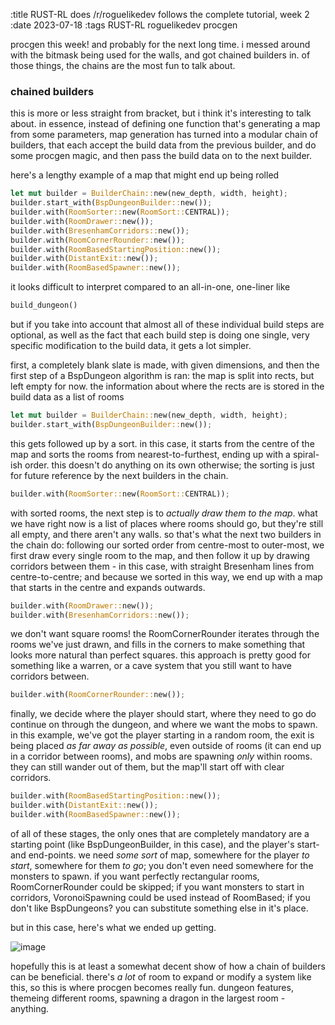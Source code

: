 :title RUST-RL does /r/roguelikedev follows the complete tutorial, week 2
:date 2023-07-18
:tags RUST-RL roguelikedev procgen

procgen this week! and probably for the next long time. i messed around with the bitmask being used for the walls, and got chained builders in. of those things, the chains are the most fun to talk about.

### chained builders

this is more or less straight from bracket, but i think it's interesting to talk about. in essence, instead of defining one function that's generating a map from some parameters, map generation has turned into a modular chain of builders, that each accept the build data from the previous builder, and do some procgen magic, and then pass the build data on to the next builder.

here's a lengthy example of a map that might end up being rolled

```rust
let mut builder = BuilderChain::new(new_depth, width, height);
builder.start_with(BspDungeonBuilder::new());
builder.with(RoomSorter::new(RoomSort::CENTRAL));
builder.with(RoomDrawer::new());
builder.with(BresenhamCorridors::new());
builder.with(RoomCornerRounder::new());
builder.with(RoomBasedStartingPosition::new());
builder.with(DistantExit::new());
builder.with(RoomBasedSpawner::new());
```

it looks difficult to interpret compared to an all-in-one, one-liner like 

```rust
build_dungeon()
```

but if you take into account that almost all of these individual build steps are optional, as well as the fact that each build step is doing one single, very specific modification to the build data, it gets a lot simpler.

first, a completely blank slate is made, with given dimensions, and then the first step of a BspDungeon algorithm is ran: the map is split into rects, but left empty for now. the information about where the rects are is stored in the build data as a list of rooms

```rust
let mut builder = BuilderChain::new(new_depth, width, height);
builder.start_with(BspDungeonBuilder::new());
```

this gets followed up by a sort. in this case, it starts from the centre of the map and sorts the rooms from nearest-to-furthest, ending up with a spiral-ish order. this doesn't do anything on its own otherwise; the sorting is just for future reference by the next builders in the chain.

```rust
builder.with(RoomSorter::new(RoomSort::CENTRAL));
```

with sorted rooms, the next step is to *actually draw them to the map*. what we have right now is a list of places where rooms should go, but they're still all empty, and there aren't any walls. so that's what the next two builders in the chain do: following our sorted order from centre-most to outer-most, we first draw every single room to the map, and then follow it up by drawing corridors between them - in this case, with straight Bresenham lines from centre-to-centre; and because we sorted in this way, we end up with a map that starts in the centre and expands outwards.

```rust
builder.with(RoomDrawer::new());
builder.with(BresenhamCorridors::new());
```

we don't want square rooms! the RoomCornerRounder iterates through the rooms we've just drawn, and fills in the corners to make something that looks more natural than perfect squares. this approach is pretty good for something like a warren, or a cave system that you still want to have corridors between.

```rust
builder.with(RoomCornerRounder::new());
```

finally, we decide where the player should start, where they need to go do continue on through the dungeon, and where we want the mobs to spawn. in this example, we've got the player starting in a random room, the exit is being placed *as far away as possible*, even outside of rooms (it can end up in a corridor between rooms), and mobs are spawning *only* within rooms. they can still wander out of them, but the map'll start off with clear corridors.

```rust
builder.with(RoomBasedStartingPosition::new());
builder.with(DistantExit::new());
builder.with(RoomBasedSpawner::new());
```

of all of these stages, the only ones that are completely mandatory are a starting point (like BspDungeonBuilder, in this case), and the player's start- and end-points. we need *some sort* of map, somewhere for the player *to start*, somewhere for them *to go*; you don't even need somewhere for the monsters to spawn. if you want perfectly rectangular rooms, RoomCornerRounder could be skipped; if you want monsters to start in corridors, VoronoiSpawning could be used instead of RoomBased; if you don't like BspDungeons? you can substitute something else in it's place.

but in this case, here's what we ended up getting.

![image](/builder-chain.png)

hopefully this is at least a somewhat decent show of how a chain of builders can be beneficial. there's *a lot* of room to expand or modify a system like this, so this is where procgen becomes really fun. dungeon features, themeing different rooms, spawning a dragon in the largest room - anything.

